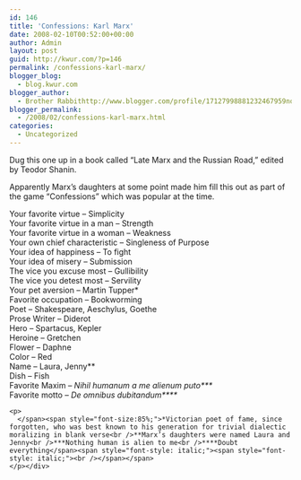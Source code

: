 ```yaml
---
id: 146
title: 'Confessions: Karl Marx'
date: 2008-02-10T00:52:00+00:00
author: Admin
layout: post
guid: http://kwur.com/?p=146
permalink: /confessions-karl-marx/
blogger_blog:
  - blog.kwur.com
blogger_author:
  - Brother Rabbithttp://www.blogger.com/profile/17127998881232467959noreply@blogger.com
blogger_permalink:
  - /2008/02/confessions-karl-marx.html
categories:
  - Uncategorized
---
```

<div class="pf-content">
  <p>
    Dug this one up in a book called “Late Marx and the Russian Road,” edited by Teodor Shanin.
  </p>
  
  <p>
    Apparently Marx’s daughters at some point made him fill this out as part of the game “Confessions” which was popular at the time.
  </p>
  
  <p>
    Your favorite virtue – Simplicity<br />Your favorite virtue in a man – Strength<br />Your favorite virtue in a woman – Weakness<br />Your own chief characteristic – Singleness of Purpose<br />Your idea of happiness – To fight<br />Your idea of misery – Submission<br />The vice you excuse most – Gullibility<br />The vice you detest most – Servility<br />Your pet aversion – Martin Tupper*<br />Favorite occupation – Bookworming<br />Poet – Shakespeare, Aeschylus, Goethe<br />Prose Writer – Diderot<br />Hero – Spartacus, Kepler<br />Heroine – Gretchen<br />Flower – Daphne<br />Color – Red<br />Name – Laura, Jenny**<br />Dish – Fish<br />Favorite Maxim – <span style="font-style: italic;">Nihil humanum a me alienum puto***<br /><span style="font-style: italic;"><span style="font-style: italic;"><span style="font-style: italic;"></span></span></span></span>Favorite motto – <span style="font-style: italic;">De omnibus dubitandum****</p> 
    
    <p>
      </span><span style="font-size:85%;">*Victorian poet of fame, since forgotten, who was best known to his generation for trivial dialectic moralizing in blank verse<br />**Marx’s daughters were named Laura and Jenny<br />***Nothing human is alien to me<br />****Doubt everything</span><span style="font-style: italic;"><span style="font-style: italic;"><br /></span></span>
    </p></div>